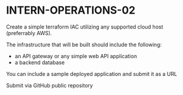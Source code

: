# INTERN-OPERATIONS-02

Create a simple terraform IAC utilizing any supported cloud host (preferrably AWS).

The infrastructure that will be built should include the following:

* an API gateway or any simple web API application
* a backend database

You can include a sample deployed application and submit it as a URL

Submit via GitHub public repository